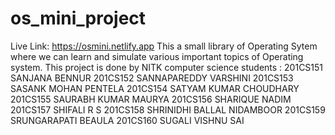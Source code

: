 # os_mini_project
Live 
Link: https://osmini.netlify.app
This a small library of Operating Sytem where we can learn and simulate various important topics of Operating system.
This project is done by NITK computer science students :
201CS151 SANJANA BENNUR
201CS152 SANNAPAREDDY VARSHINI
201CS153 SASANK MOHAN PENTELA
201CS154 SATYAM KUMAR CHOUDHARY
201CS155 SAURABH KUMAR MAURYA
201CS156 SHARIQUE NADIM
201CS157 SHIFALI R S
201CS158 SHRINIDHI BALLAL NIDAMBOOR
201CS159 SRUNGARAPATI BEAULA
201CS160 SUGALI VISHNU SAI
